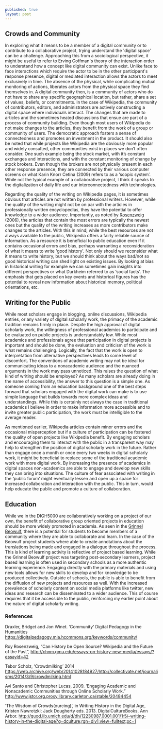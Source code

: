 ```yaml
---
published: true
layout: post
---
```


## Crowds and Community 

In exploring what it means to be a member of a digital community or to contribute to a collaborative project, trying understand the 'digital space' can be a challenge. Approaching this from a sociological perspective, it might be useful to refer to Erving Goffman's theory of the interaction order to understand how a concept like digital community can exist. Unlike face to face interactions which require the actor to be in the other participant's response presence, digital or mediated interaction allows the actors to meet exclusively in time. The absence of the physical, while complicating mutual monitoring of actions, liberates actors from the physical space they find themselves in. A digital community then, is a community of actors who do not have to share any specific geographical location, but rather, share a set of values, beliefs, or commitments. In the case of Wikipedia, the community of contributors, editors, and administrators are actively constructing a digital space where individuals interact. The changes that are made to articles and the sometimes heated discussions that ensue are part of a process of community building. Even though most users of Wikipedia do not make changes to the articles, they benefit from the work of a group or community of users. The democratic approach fosters a sense of connectedness and promotes an investment in the product. It should also be noted that while projects like Wikipedia are the obviously more popular and widely consulted, other communities exist in places we don’t often consider. One such example being the stock market, with it’s constant exchanges and interactions, and with the constant monitoring of change by stock brokers. Even though the brokers are not physically present in each other response presence, they are connected by their various computer screens or what Karin Knorr Cetina (2009) refers to as a ‘scopic system’. While not the typical example of a collaborative project, I think it speaks to the digitalization of daily life and our interconnectedness with technologies.  

Regarding the quality of the writing on Wikipedia pages, it is sometimes obvious that articles are not written by professional writers. However, while the quality of the writing might not be on par with the articles in professionally written encyclopedias, they have the potential to offer knowledge to a wider audience. Importantly, as noted by [Rosenzweig](http://chnm.gmu.edu/essays-on-history-new-media/essays/?essayid=42)
(2006), the articles that contain the most errors are typically the newest ones but the quality of the writing increases as more contributors make changes to the articles. With this in mind, while the best resources are not always available to the public, Wikipedia offers a fairly reliable source of information. As a resource it is beneficial to public education even if it contains occasional errors and bias, perhaps warranting a reconsideration of what it means to write 'good history'. Not only should we reconsider what it means to write history, but we should think about the ways bad/not so good historical writing can shed light on existing issues. By looking at bias in historical writing for example we can sometimes gain insights into different perspectives or what Durkheim referred to as ‘social facts’. The emphasis that gets placed on key events and historical figures has the potential to reveal new information about historical memory, political orientations, etc. 

## Writing for the Public 

While most scholars engage in blogging, online discussions, Wikipedia entries, or any variety of digital scholarly work, the primacy of the academic tradition remains firmly in place.  Despite the high approval of digital scholarly work, the willingness of professional academics to participate and be evaluated on public projects is understandably low. While most academics and professionals agree that participation in digital projects is important and should be done, the evaluation and criticism of the work is what remains challenging. Logically, the fact that the work is open to interpretation from alternative perspectives leads to some level of discomfort. The conventions of academic writing may not be ideal for communicating ideas to a nonacademic audience and the nuanced arguments in the work may pass unnoticed. This raises the question of what kind of writing should be employed? As many scholars are already doing in the name of accessibility, the answer to this question is a simple one. As someone coming from an education background one of the best steps forward that scholars engaged with the digital work can make is to use simple language that builds towards more complex ideas and understandings. While this is certainly not always the case in traditional academics I believe in order to make information more accessible and to invite greater public participation, the work must be intelligible to the average reader. 

As mentioned earlier, Wikipedia articles contain minor errors and the occasional misperception but if a culture of participation can be fostered the quality of open projects like Wikipedia benefit. By engaging scholars and encouraging them to interact with the public in a transparent way may help to strengthen the position of digital scholarly work in the future. Rather than engage once a month or once every two weeks in digital scholarly work, it might be beneficial to replace some of the traditional academic work with more digital work. By increasing the presence of academics in digital spaces non-academics are able to engage and develop new skills they can bring into situations. The culture of fear associated with writing in the ‘public forum’ might eventually lessen and open up a space for increased collaboration and interaction with the public. This in turn, would help educate the public and promote a culture of collaboration. 
    
## Education 

While we in the DIGH5000 are collaboratively working on a project of our own, the benefit of collaborative group oriented projects in education should be more widely promoted in academia. As seen in the [Grinnel Beowulf]( https://digital.grinnell.edu/islandora/object/grinnell:3615project), there is a potential for students to become members of a community where they are able to collaborate and learn. In the case of the Beowulf project students where able to create annotations about the translations being made and engaged in a dialogue throughout the process. This is kind of learning activity is reflective of project based learning. While the Grinnel Beowulf project was targeting post-secondary learners, project based learning is often used in secondary schools as a more authentic learning experience. Engaging directly with the primary materials and using new tools allows for new skills to develop and for knowledge to be produced collectively. Outside of schools, the public is able to benefit from the diffusion of new projects and resources as well. With the increased prevalence of scholarly content on social media platforms like twitter, new ideas and research can be disseminated to a wider audience. This of course requires that it be accessible to the public, reinforcing my earlier point about the nature of digital scholarly writing. 

### References  

Draxler, Bridget and Jon Winet. ‘Community’ Digital Pedagogy in the Humanities https://digitalpedagogy.mla.hcommons.org/keywords/community/

Roy Rosenzweig, “Can History be Open Source? Wikipedia and the Future of the Past”, http://chnm.gmu.edu/essays-on-history-new-media/essays/?essayid=42

Tebor Scholz, ‘Crowdmilking’ 2014 https://web.archive.org/web/20141028184927/http://collectivate.net/journalisms/2014/3/9/crowdmilking.html

Avi Santo and Christopher Lucas, 2009. ‘Engaging Academic and Nonacademic Communities through Online Scholarly Work.” http://www.jstor.org.proxy.library.carleton.ca/stable/20484454

‘The Wisdom of Crowds(ourcing)’, in Writing History in the Digital Age, Kristen Nawrotzki; Jack Dougherty eds. 2013. DigitalCultureBooks, Ann Arbor. http://quod.lib.umich.edu/d/dh/12230987.0001.001/1:5/–writing-history-in-the-digital-age?g=dculture;rgn=div1;view=fulltext;xc=1

